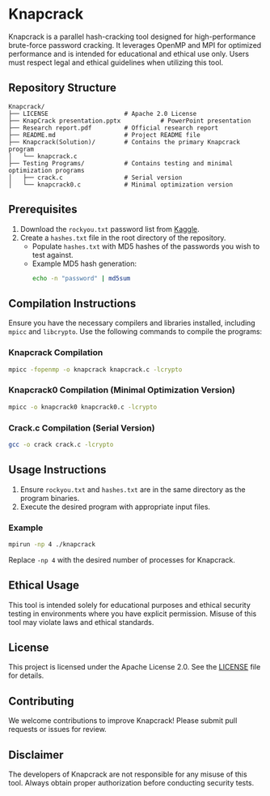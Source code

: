 # Knapcrack

Knapcrack is a parallel hash-cracking tool designed for high-performance brute-force password cracking. It leverages OpenMP and MPI for optimized performance and is intended for educational and ethical use only. Users must respect legal and ethical guidelines when utilizing this tool.

## Repository Structure

```plaintext
Knapcrack/
├── LICENSE                     # Apache 2.0 License
├── KnapCrack presentation.pptx           # PowerPoint presentation
├── Research report.pdf         # Official research report
├── README.md                   # Project README file
├── Knapcrack(Solution)/        # Contains the primary Knapcrack program
│   └── knapcrack.c
├── Testing Programs/           # Contains testing and minimal optimization programs
│   ├── crack.c                 # Serial version
│   └── knapcrack0.c            # Minimal optimization version
```

## Prerequisites

1. Download the `rockyou.txt` password list from [Kaggle](https://www.kaggle.com/datasets/wjburns/common-password-list-rockyoutxt).
2. Create a `hashes.txt` file in the root directory of the repository.
   - Populate `hashes.txt` with MD5 hashes of the passwords you wish to test against.
   - Example MD5 hash generation:
     ```bash
     echo -n "password" | md5sum
     ```

## Compilation Instructions

Ensure you have the necessary compilers and libraries installed, including `mpicc` and `libcrypto`. Use the following commands to compile the programs:

### Knapcrack Compilation
```bash
mpicc -fopenmp -o knapcrack knapcrack.c -lcrypto
```

### Knapcrack0 Compilation (Minimal Optimization Version)
```bash
mpicc -o knapcrack0 knapcrack0.c -lcrypto
```

### Crack.c Compilation (Serial Version)
```bash
gcc -o crack crack.c -lcrypto
```

## Usage Instructions

1. Ensure `rockyou.txt` and `hashes.txt` are in the same directory as the program binaries.
2. Execute the desired program with appropriate input files.

### Example
```bash
mpirun -np 4 ./knapcrack
```

Replace `-np 4` with the desired number of processes for Knapcrack.

## Ethical Usage

This tool is intended solely for educational purposes and ethical security testing in environments where you have explicit permission. Misuse of this tool may violate laws and ethical standards.

## License

This project is licensed under the Apache License 2.0. See the [LICENSE](./LICENSE) file for details.

## Contributing

We welcome contributions to improve Knapcrack! Please submit pull requests or issues for review.

## Disclaimer

The developers of Knapcrack are not responsible for any misuse of this tool. Always obtain proper authorization before conducting security tests.
